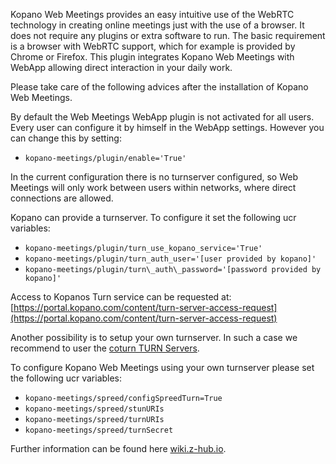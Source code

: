 Kopano Web Meetings provides an easy intuitive use of the WebRTC technology in creating online meetings just with the use of a browser. It does not require any plugins or extra software to run. The basic requirement is a browser with WebRTC support, which for example is provided by Chrome or Firefox. This plugin integrates Kopano Web Meetings with WebApp allowing direct interaction in your daily work.

Please take care of the following advices after the installation of Kopano Web Meetings.

By default the Web Meetings WebApp plugin is not activated for all users. Every user can configure it by himself in the WebApp settings. However you can change this by setting:

*   `kopano-meetings/plugin/enable='True'`

In the current configuration there is no turnserver configured, so Web Meetings will only work between users within networks, where direct connections are allowed.

Kopano can provide a turnserver. To configure it set the following ucr variables:

*   `kopano-meetings/plugin/turn_use_kopano_service='True'`
*   `kopano-meetings/plugin/turn_auth_user='[user provided by kopano]'`
*   `kopano-meetings/plugin/turn\_auth\_password='[password provided by kopano]'`

Access to Kopanos Turn service can be requested at: [https://portal.kopano.com/content/turn-server-access-request](https://portal.kopano.com/content/turn-server-access-request)

Another possibility is to setup your own turnserver. In such a case we recommend to user the [coturn TURN Servers](https://github.com/coturn/coturn/wiki/Downloads).

To configure Kopano Web Meetings using your own turnserver please set the following ucr variables:

*   `kopano-meetings/spreed/configSpreedTurn=True`
*   `kopano-meetings/spreed/stunURIs`
*   `kopano-meetings/spreed/turnURIs`
*   `kopano-meetings/spreed/turnSecret`

Further information can be found here [wiki.z-hub.io](https://wiki.z-hub.io/display/K4U/Setting+up+Kopano+Web+Meetings).
